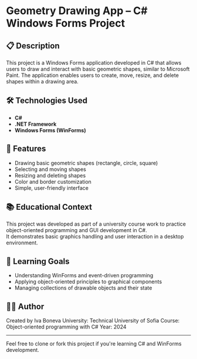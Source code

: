 # Geometry Drawing App – C# Windows Forms Project

## 📋 Description

This project is a Windows Forms application developed in C# that allows users to draw and interact with basic geometric shapes, similar to Microsoft Paint. The application enables users to create, move, resize, and delete shapes within a drawing area.

## 🛠️ Technologies Used

- **C#**
- **.NET Framework**
- **Windows Forms (WinForms)**

## 🎨 Features

- Drawing basic geometric shapes (rectangle, circle, square)
- Selecting and moving shapes
- Resizing and deleting shapes
- Color and border customization
- Simple, user-friendly interface

## 📚 Educational Context

This project was developed as part of a university course work to practice object-oriented programming and GUI development in C#.  
It demonstrates basic graphics handling and user interaction in a desktop environment.

## 🧠 Learning Goals

- Understanding WinForms and event-driven programming
- Applying object-oriented principles to graphical components
- Managing collections of drawable objects and their state

## 👨‍💻 Author

Created by Iva Boneva
University: Technical University of Sofia
Course: Object-oriented programming with C# 
Year: 2024

---

Feel free to clone or fork this project if you're learning C# and WinForms development.
